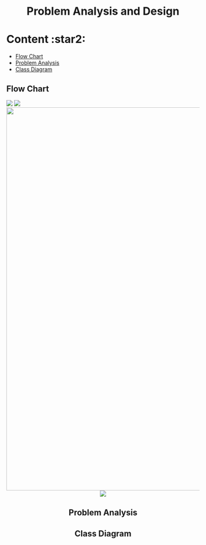 <h1 align="center"> Problem Analysis and Design </h1>
<h1> Content :star2: </h1>
<ul>
  <li><a href="#flowchart"> Flow Chart </a></li>
  <li><a href="#problemanalysis"> Problem Analysis </a></li>
  <li><a href="#classdiagram"> Class Diagram </a></li>
</ul>

<h2 id="flowchart"> Flow Chart </h2>
<img src="https://github.com/jjn7702/SECJ1023-PT2/assets/147809633/d72d0cd0-d4c2-4742-ba21-978cf083611d"></img>
<img src="https://github.com/jjn7702/SECJ1023-PT2/assets/147809633/80005160-65bc-4fdd-92ca-4f581646cdef"></img>
<img src="https://github.com/jjn7702/SECJ1023-PT2/assets/147809633/89c6d4ea-7bc3-46dc-86f6-bff8a6dc2ff9" height="1000" width="600" style="text-align:center></img>
<img src="https://github.com/jjn7702/SECJ1023-PT2/assets/147809633/1b10e3ce-7ee2-46e6-ac67-0672ede72b49" height="1000" width="600"><center></img>
<img src="https://github.com/jjn7702/SECJ1023-PT2/assets/147809633/6925d0a5-426c-4664-babf-6c164f70462b"></img>


<h2 id="problemanalysis"> Problem Analysis </h2>

<h2 id="classdiagram"> Class Diagram </h2>
